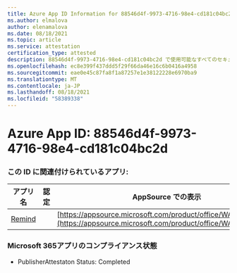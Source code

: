 ```yaml
---
title: Azure App ID Information for 88546d4f-9973-4716-98e4-cd181c04bc2d
ms.author: elmalova
author: elenamalova
ms.date: 08/18/2021
ms.topic: article
ms.service: attestation
certification_type: attested
description: 88546d4f-9973-4716-98e4-cd181c04bc2d で使用可能なすべてのセキュリティおよびコンプライアンス情報。
ms.openlocfilehash: ec8e399f437ddd5f29f66da46e16c6b0416a4958
ms.sourcegitcommit: eae0e45c87fa8f1a87257e1e38122228e6970ba9
ms.translationtype: MT
ms.contentlocale: ja-JP
ms.lasthandoff: 08/18/2021
ms.locfileid: "58389338"
---
```

# <a name="azure-app-id-88546d4f-9973-4716-98e4-cd181c04bc2d"></a>Azure App ID: 88546d4f-9973-4716-98e4-cd181c04bc2d


### <a name="apps-associated-with-this-id"></a>この ID に関連付けられているアプリ:
| **アプリ名** | **認定** | **AppSource での表示** |
|--------------|---------------|-----------------------|
| [Remind](https://docs.microsoft.com/microsoft-365-app-certification/forward/WA200001444) |  | [https://appsource.microsoft.com/product/office/WA200001444](https://appsource.microsoft.com/product/office/WA200001444) |

### <a name="microsoft-365-app-compliance-status"></a>Microsoft 365アプリのコンプライアンス状態
- PublisherAttestaton Status: Completed
